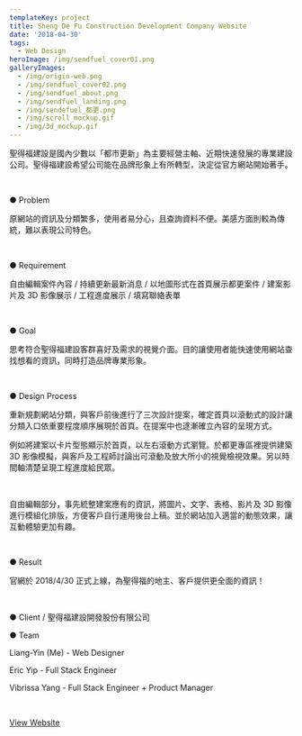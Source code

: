 ```yaml
---
templateKey: project
title: Sheng De Fu Construction Development Company Website
date: '2018-04-30'
tags:
  - Web Design
heroImage: /img/sendfuel_cover01.png
galleryImages:
  - /img/origin-web.png
  - /img/sendfuel_cover02.png
  - /img/sendfuel_about.png
  - /img/sendfuel_landing.png
  - /img/sendefuel_都更.png
  - /img/scroll_mockup.gif
  - /img/3d_mockup.gif
---
```

聖得福建設是國內少數以「都市更新」為主要經營主軸、近期快速發展的專業建設公司。聖得福建設希望公司能在品牌形象上有所轉型，決定從官方網站開始著手。

<br/>

● Problem

原網站的資訊及分類繁多，使用者易分心，且查詢資料不便。美感方面則較為傳統，難以表現公司特色。

<br/>

● Requirement

自由編輯案件內容 / 持續更新最新消息 / 以地圖形式在首頁展示都更案件 / 建案影片及 3D 影像展示 / 工程進度展示 / 填寫聯絡表單

<br/>

● Goal

思考符合聖得福建設客群喜好及需求的視覺介面。目的讓使用者能快速使用網站查找想看的資訊，同時打造品牌專業形象。

<br/>

● Design Process

重新規劃網站分類，與客戶前後進行了三次設計提案，確定首頁以滾動式的設計讓分類入口依重要程度順序展現於首頁。在提案中也逐漸確立內容的呈現方式。

例如將建案以卡片型態顯示於首頁，以左右滾動方式瀏覽。於都更專區裡提供建築 3D 影像模擬，與客戶及工程師討論出可滾動及放大所小的視覺檢視效果。另以時間軸清楚呈現工程進度給民眾。

<br/>

自由編輯部分，事先統整建案應有的資訊，將圖片、文字、表格、影片及 3D 影像進行模組化排版，方便客戶自行運用後台上稿。並於網站加入適當的動態效果，讓互動體驗更加有趣。

<br/>

● Result

官網於 2018/4/30 正式上線，為聖得福的地主、客戶提供更全面的資訊！

<br/>

● Client / 聖得福建設開發股份有限公司

● Team

Liang-Yin (Me) - Web Designer

Eric Yip - Full Stack Engineer

Vibrissa Yang - Full Stack Engineer + Product Manager

<br/>

[View Website](http://www.sendfuel.com/)
